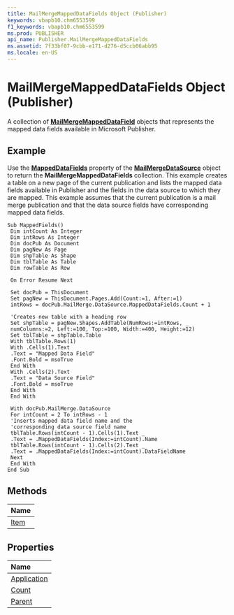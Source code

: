 ```yaml
---
title: MailMergeMappedDataFields Object (Publisher)
keywords: vbapb10.chm6553599
f1_keywords: vbapb10.chm6553599
ms.prod: PUBLISHER
api_name: Publisher.MailMergeMappedDataFields
ms.assetid: 7f33bf07-9cbb-e171-d276-d5ccb06abb95
ms.locale: en-US
---
```



# MailMergeMappedDataFields Object (Publisher)

A collection of  **[MailMergeMappedDataField](mailmergemappeddatafield-object-publisher.md)** objects that represents the mapped data fields available in Microsoft Publisher.
 


## Example

Use the  **[MappedDataFields](mailmergedatasource.mappeddatafields-property-publisher.md)** property of the **[MailMergeDataSource](mailmergedatasource-object-publisher.md)** object to return the **MailMergeMappedDataFields** collection. This example creates a table on a new page of the current publication and lists the mapped data fields available in Publisher and the fields in the data source to which they are mapped. This example assumes that the current publication is a mail merge publication and that the data source fields have corresponding mapped data fields.
 

 

```
Sub MappedFields() 
 Dim intCount As Integer 
 Dim intRows As Integer 
 Dim docPub As Document 
 Dim pagNew As Page 
 Dim shpTable As Shape 
 Dim tblTable As Table 
 Dim rowTable As Row 
 
 On Error Resume Next 
 
 Set docPub = ThisDocument 
 Set pagNew = ThisDocument.Pages.Add(Count:=1, After:=1) 
 intRows = docPub.MailMerge.DataSource.MappedDataFields.Count + 1 
 
 'Creates new table with a heading row 
 Set shpTable = pagNew.Shapes.AddTable(NumRows:=intRows, _ 
 numColumns:=2, Left:=100, Top:=100, Width:=400, Height:=12) 
 Set tblTable = shpTable.Table 
 With tblTable.Rows(1) 
 With .Cells(1).Text 
 .Text = "Mapped Data Field" 
 .Font.Bold = msoTrue 
 End With 
 With .Cells(2).Text 
 .Text = "Data Source Field" 
 .Font.Bold = msoTrue 
 End With 
 End With 
 
 With docPub.MailMerge.DataSource 
 For intCount = 2 To intRows - 1 
 'Inserts mapped data field name and the 
 'corresponding data source field name 
 tblTable.Rows(intCount - 1).Cells(1).Text _ 
 .Text = .MappedDataFields(Index:=intCount).Name 
 tblTable.Rows(intCount - 1).Cells(2).Text _ 
 .Text = .MappedDataFields(Index:=intCount).DataFieldName 
 Next 
 End With 
End Sub
```


## Methods



|**Name**|
|:-----|
|[Item](mailmergemappeddatafields.item-method-publisher.md)|

## Properties



|**Name**|
|:-----|
|[Application](mailmergemappeddatafields.application-property-publisher.md)|
|[Count](mailmergemappeddatafields.count-property-publisher.md)|
|[Parent](mailmergemappeddatafields.parent-property-publisher.md)|

